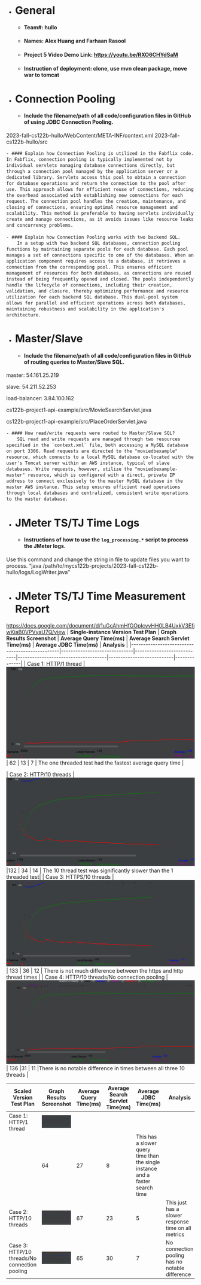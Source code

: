 - # General
    - #### Team#: hullo
    
    - #### Names: Alex Huang and Farhaan Rasool
    
    - #### Project 5 Video Demo Link: https://youtu.be/RXO6CHYdSaM

    - #### Instruction of deployment: clone, use mvn clean package, move war to tomcat


- # Connection Pooling
    - #### Include the filename/path of all code/configuration files in GitHub of using JDBC Connection Pooling.
2023-fall-cs122b-hullo/WebContent/META-INF/context.xml
2023-fall-cs122b-hullo/src
    
    - #### Explain how Connection Pooling is utilized in the Fabflix code.
	In Fabflix, connection pooling is typically implemented not by individual servlets managing database connections directly, but through a connection pool managed by the application server or a dedicated library. Servlets access this pool to obtain a connection for database operations and return the connection to the pool after use. This approach allows for efficient reuse of connections, reducing the overhead associated with establishing new connections for each request. The connection pool handles the creation, maintenance, and closing of connections, ensuring optimal resource management and scalability. This method is preferable to having servlets individually create and manage connections, as it avoids issues like resource leaks and concurrency problems.
    
    - #### Explain how Connection Pooling works with two backend SQL.
    	In a setup with two backend SQL databases, connection pooling functions by maintaining separate pools for each database. Each pool manages a set of connections specific to one of the databases. When an application component requires access to a database, it retrieves a connection from the corresponding pool. This ensures efficient management of resources for both databases, as connections are reused instead of being frequently opened and closed. The pools independently handle the lifecycle of connections, including their creation, validation, and closure, thereby optimizing performance and resource utilization for each backend SQL database. This dual-pool system allows for parallel and efficient operations across both databases, maintaining robustness and scalability in the application's architecture.

- # Master/Slave
    - #### Include the filename/path of all code/configuration files in GitHub of routing queries to Master/Slave SQL.
master: 54.161.25.219

slave: 54.211.52.253

load-balancer: 3.84.100.162

cs122b-project1-api-example/src/MovieSearchServlet.java

cs122b-project1-api-example/src/PlaceOrderServlet.java

    - #### How read/write requests were routed to Master/Slave SQL?
    	SQL read and write requests are managed through two resources specified in the `context.xml` file, both accessing a MySQL database on port 3306. Read requests are directed to the "moviedbexample" resource, which connects to a local MySQL database co-located with the user's Tomcat server within an AWS instance, typical of slave databases. Write requests, however, utilize the "moviedbexample-master" resource, which is configured with a direct, private IP address to connect exclusively to the master MySQL database in the master AWS instance. This setup ensures efficient read operations through local databases and centralized, consistent write operations to the master database.

- # JMeter TS/TJ Time Logs
    - #### Instructions of how to use the `log_processing.*` script to process the JMeter logs.

Use this command and change the string in file to update files you want to process. 
“java /path/to/mycs122b-projects/2023-fall-cs122b-hullo/logs/LogWriter.java”

- # JMeter TS/TJ Time Measurement Report
https://docs.google.com/document/d/1uGcAhmHfGOpIcvvHH0LB4UxkV3EfjwKiaB0VPVyaU7Q/view
| **Single-instance Version Test Plan**          | **Graph Results Screenshot** | **Average Query Time(ms)** | **Average Search Servlet Time(ms)** | **Average JDBC Time(ms)** | **Analysis** |
|------------------------------------------------|------------------------------|----------------------------|-------------------------------------|---------------------------|--------------|
| Case 1: HTTP/1 thread | ![1 thread 1 instance](logs/graphs/single-1-thread.png)  |  62            | 13                               | 7                  |       The one threaded test had the fastest average query time |

| Case 2: HTTP/10 threads                        | ![10 thread 1 instance](logs/graphs/single-10-thread.png)    |132                        |  34                                 | 14         | The 10 thread test was significantly slower than the 1 threaded test|
| Case 3: HTTPS/10 threads                       | ![Https 10 threads](logs/graphs/single-10-thread-https.png)
   | 133                       | 36                               | 12                      | There is not much difference between the https and http thread times         |
| Case 4: HTTP/10 threads/No connection pooling  |  ![No pool 1 instance](logs/graphs/single-1-thread-no-pooling.png)  |      136             |31                      | 11          |There is no notable difference in times between all three 10 threads |  

| **Scaled Version Test Plan**                   | **Graph Results Screenshot** | **Average Query Time(ms)** | **Average Search Servlet Time(ms)** | **Average JDBC Time(ms)** | **Analysis** |
|------------------------------------------------|------------------------------|----------------------------|-------------------------------------|---------------------------|--------------|
| Case 1: HTTP/1 thread                          | ![1 thread](logs/graphs/scaled-1-thread.png)
                        | 64                                 | 27                        | 8           | This has a slower query time than the single instance and a faster search time
| Case 2: HTTP/10 threads                        | ![10 thread](logs/graphs/scaled-10-thread.png)                         | 67                                  | 23                        | 5           | This just has a slower response time on all metrics
| Case 3: HTTP/10 threads/No connection pooling  | ![No Pool](logs/graphs/scaled-no-pooling.png)  | 65                         | 30                                  | 7           | No connection pooling has no notable difference
